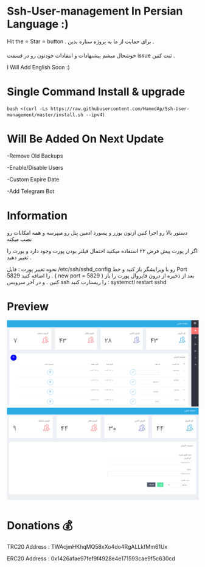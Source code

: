 # Ssh-User-management In Persian Language :)
Hit the ⭐ Star ⭐ button .
برای حمایت از ما به پروژه ستاره بدین . 

خوشحال میشم پیشنهادات و انتقادات خودتون رو در قسمت issue ثبت کنین .

I Will Add English Soon :)

# Single Command Install & upgrade


````
bash <(curl -Ls https://raw.githubusercontent.com/HamedAp/Ssh-User-management/master/install.sh --ipv4)
````
# Will Be Added On Next Update 

-Remove Old Backups

-Enable/Disable Users 

-Custom Expire Date 

-Add Telegram Bot




# Information
دستور بالا رو اجرا کنین ازتون یوزر و پسورد ادمین پنل رو میپرسه و همه امکانات رو نصب میکنه 

اگر از پورت پیش فرض ۲۲ استفاده میکنید احتمال فیلتر بودن پورت وجود دارد و پورت را تغییر دهید .

نحوه تغییر پورت : 
فایل /etc/ssh/sshd_config رو با ویرایشگر باز کنید و خط 
Port 5829
را اضافه کنید . 
( new port = 5829 )
بعد از ذخیره از درون فایروال پورت را باز کنین .
و در آخر سرویس ssh را ریستارت کنید :
systemctl restart sshd



# Preview
![](screenshot/Capture.PNG)
![](screenshot/22.PNG)


# Donations 💰
TRC20 Address :
TWAcjmHKhqMQ58xXo4do4RgALLkfMm61Ux

ERC20 Address :
0x1426afae97fef9f4928e4e171593cae9f5c630cd
